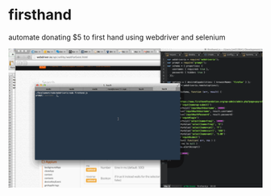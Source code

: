 # firsthand
automate donating $5 to first hand using webdriver and selenium

![Demo](demo.gif "Demo")
